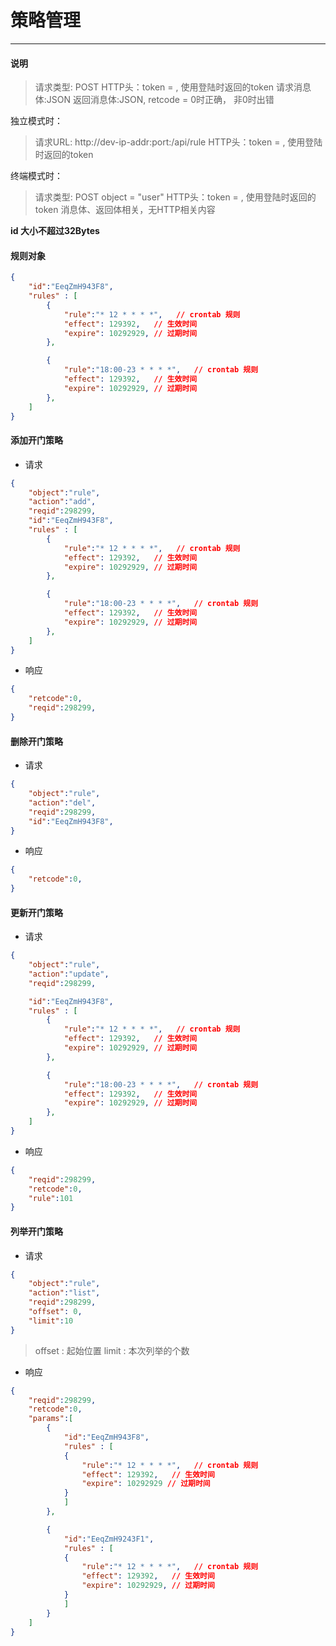 # 策略管理
-----------

#### 说明

>请求类型: POST
>HTTP头：token = , 使用登陆时返回的token
>请求消息体:JSON
>返回消息体:JSON, retcode = 0时正确， 非0时出错

独立模式时：
>请求URL: http://dev-ip-addr:port:/api/rule
>HTTP头：token = , 使用登陆时返回的token

终端模式时：
>请求类型: POST
>object = "user"
>HTTP头：token = , 使用登陆时返回的token
>消息体、返回体相关，无HTTP相关内容

**id 大小不超过32Bytes**

#### 规则对象

```json
{
    "id":"EeqZmH943F8",
    "rules" : [
        {
            "rule":"* 12 * * * *",   // crontab 规则
            "effect": 129392,   // 生效时间
            "expire": 10292929, // 过期时间
        },

        {
            "rule":"18:00-23 * * * *",   // crontab 规则
            "effect": 129392,   // 生效时间
            "expire": 10292929, // 过期时间
        },
    ]
}
```

#### 添加开门策略

- 请求

```json
{
    "object":"rule",
    "action":"add",
    "reqid":298299,
    "id":"EeqZmH943F8",
    "rules" : [
        {
            "rule":"* 12 * * * *",   // crontab 规则
            "effect": 129392,   // 生效时间
            "expire": 10292929, // 过期时间
        },

        {
            "rule":"18:00-23 * * * *",   // crontab 规则
            "effect": 129392,   // 生效时间
            "expire": 10292929, // 过期时间
        },
    ]
}
```

- 响应

```json
{
    "retcode":0,
    "reqid":298299,
}
```

#### 删除开门策略

- 请求

```json
{
    "object":"rule",
    "action":"del",
    "reqid":298299,
    "id":"EeqZmH943F8",
}
```


- 响应

```json
{
    "retcode":0,
}
```

#### 更新开门策略

- 请求

```json
{
    "object":"rule",
    "action":"update",
    "reqid":298299,

    "id":"EeqZmH943F8",
    "rules" : [
        {
            "rule":"* 12 * * * *",   // crontab 规则
            "effect": 129392,   // 生效时间
            "expire": 10292929, // 过期时间
        },

        {
            "rule":"18:00-23 * * * *",   // crontab 规则
            "effect": 129392,   // 生效时间
            "expire": 10292929, // 过期时间
        },
    ]
}
```

- 响应

```json
{
    "reqid":298299,
    "retcode":0,
    "rule":101
}
```

#### 列举开门策略

- 请求

```json
{
    "object":"rule",
    "action":"list",
    "reqid":298299,
    "offset": 0,
    "limit":10
}
```

> offset : 起始位置
> limit : 本次列举的个数

- 响应

```json
{
    "reqid":298299,
    "retcode":0,
    "params":[
        {
            "id":"EeqZmH943F8",
            "rules" : [
            {
                "rule":"* 12 * * * *",   // crontab 规则
                "effect": 129392,   // 生效时间
                "expire": 10292929 // 过期时间
            }
            ]
        },

        {    
            "id":"EeqZmH9243F1",
            "rules" : [
            {
                "rule":"* 12 * * * *",   // crontab 规则
                "effect": 129392,   // 生效时间
                "expire": 10292929, // 过期时间
            }
            ]
        }
    ]
}
```
